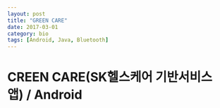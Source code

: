 ```yaml
---
layout: post
title: "GREEN CARE"
date: 2017-03-01
category: bio
tags: [Android, Java, Bluetooth]
---
```

# CREEN CARE(SK헬스케어 기반서비스 앱) / Android
<!-- more -->